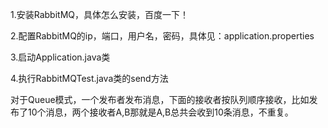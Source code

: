 1.安装RabbitMQ，具体怎么安装，百度一下！

2.配置RabbitMQ的ip，端口，用户名，密码，具体见：application.properties

3.启动Application.java类

4.执行RabbitMQTest.java类的send方法

对于Queue模式，一个发布者发布消息，下面的接收者按队列顺序接收，比如发布了10个消息，两个接收者A,B那就是A,B总共会收到10条消息，不重复。
